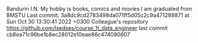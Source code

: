Bandurin I.N.
My hobby is books, comics and movies
I am graduated from BMSTU
Last commit: 3a8dc9cd2783498da071ff5d05c2c9a471288871 at Sun Oct 30 13:30:41 2022 +0300
Colleague's repository https://github.com/Ixedses/course_1t_data_engineer last commit cb8ea71c96be1b8ec28012e10eae86c474090607